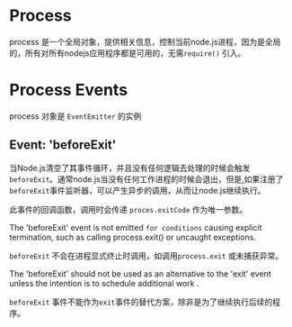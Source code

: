 # Process

process 是一个全局对象，提供相关信息，控制当前node.js进程，因为是全局的，所有对所有nodejs应用程序都是可用的，无需`require()` 引入。

# Process Events
process 对象是 `EventEmitter` 的实例

## Event: 'beforeExit'

当Node.js清空了其事件循环，并且没有任何逻辑去处理的时候会触发`beforeExit`。通常node.js当没有任何工作进程的时候会退出，但是,如果注册了`beforeExit`事件监听器，可以产生异步的调用，从而让node.js继续执行。


此事件的回调函数，调用时会传递 `proces.exitCode` 作为唯一参数。

The 'beforeExit' event is not emitted `for conditions` causing explicit termination, such as calling process.exit() or uncaught exceptions.

`beforeExit` 不会在进程显式终止时调用，如调用`process.exit` 或未捕获异常。

The 'beforeExit' should not be used as an alternative to the 'exit' event unless the intention is to schedule additional work .


`beforeExit` 事件不能作为`exit`事件的替代方案，除非是为了继续执行后续的程序。
